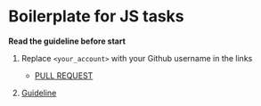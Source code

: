 # Boilerplate for JS tasks

**Read the guideline before start**

1. Replace `<your_account>` with your Github username in the links
    - [PULL REQUEST](https://github.com/mate-academy/js_task-case-swapping/pull/166/)

2. [Guideline](https://github.com/mate-academy/js_task-guideline/blob/master/README.md)

